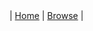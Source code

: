 <div class="nav">
 | <a href="../index.html">Home</a> | <a href="../browser.html">Browse</a> |
</div>
